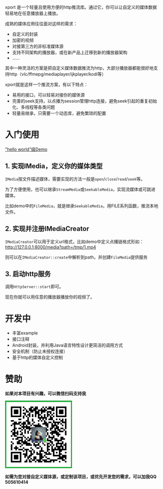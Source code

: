 xport 是一个轻量且使用方便的http推流库。通过它，你可以让自定义的媒体数据轻易地在任意播放器上播放。

成熟的媒体应用往往面对这样的需求：
- 自定义的封装
- 加密的视频
- 对接第三方的非标准媒体源
- 支持不同架构的播放器，或在新产品上迁移到新的播放器架构
- ……

其中一种灵活的方案是把自定义媒体数据推流为http，大部分播放器都能很好地支持http（vlc/ffmepg/mediaplayer/ijkplayer/kodi等）

xport就是这样一个推流方案，有以下特点：
- 易用的接口，可以轻易对接你的媒体源
- 完善的seek支持，以点播为session管理http连接，避免seek引起的重复初始化、多线程等各类问题
- 轻量易继承，只需要一个动态库，避免繁琐的配置

# 入门使用

["hello world"级Demo](example/simple.cpp)

## 1. 实现IMedia，定义你的媒体类型

`IMedia`按文件描述媒体，需要实现的方法一般是`open`/`close`/`read`/`seek`等。

为了方便使用，也可以继承`StreamMedia`或`SeekableMedia`，实现流媒体或可跳进媒体。

比如demo中的`FileMedia`，就是继承`SeekableMedia`，用FILE系列函数，推流本地文件。

## 2. 实现并注册IMediaCreator

`IMediaCreator`可以用于定义url格式，比如demo中定义点播链格式形如：http://127.0.0.1:8000/media?path=/tmp/1.mp4

则可以在`IMediaCreator::create`中解析到path，并创建`FileMedia`提供服务

## 3. 启动http服务

调用`HttpServer::start`即可。

现在你就可以用任意的播放器播放你的视频了。

# 开发中

- 丰富example
- 接口注释
- Android封装，并利用Java语言特性设计更简洁的调用方式
- 安全机制（防止未授权连接）
- 基于http的媒体自定义控制

# 赞助

**如果对本项目有兴趣，可以微信扫码支持我**

![support](images/support.jpeg)

**如需为您对接自定义媒体源，或定制该项目，或优先开发您的需求，可以加我QQ 505610414**